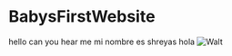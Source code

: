 # BabysFirstWebsite
hello
can you hear me
mi nombre es shreyas
hola
![Walt](https://www.sickchirpse.com/wp-content/uploads/2016/05/Walter-White-1.jpg) 

